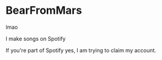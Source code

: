 # BearFromMars

lmao

I make songs on Spotify

If you're part of Spotify yes, I am trying to claim my account.

